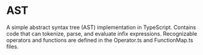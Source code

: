# AST
A simple abstract syntax tree (AST) implementation in TypeScript.
Contains code that can tokenize, parse, and evaluate infix expressions.
Recognizable operators and functions are defined in the Operator.ts and FunctionMap.ts files.
